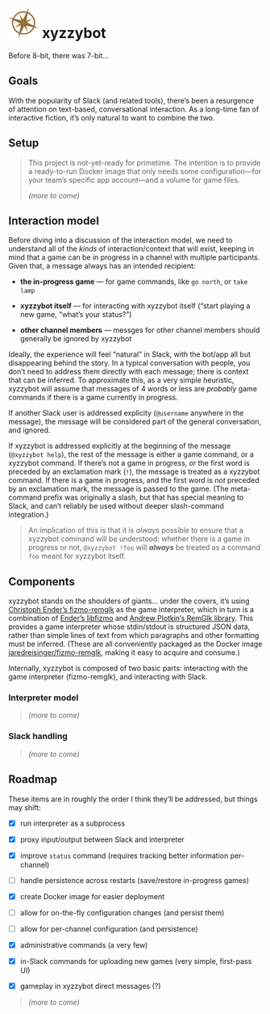 # ![](https://github.com/JaredReisinger/xyzzybot/raw/master/docs/logo-60.png) xyzzybot

Before 8-bit, there was 7-bit...


## Goals

With the popularity of Slack (and related tools), there’s been a resurgence of
attention on text-based, conversational interaction.  As a long-time fan of
interactive fiction, it’s only natural to want to combine the two.


## Setup

> This project is not-yet-ready for primetime.  The intention is to provide a
> ready-to-run Docker image that only needs some configuration—for your team’s
> specific app account—and a volume for game files.
>
> _(more to come)_


## Interaction model

Before diving into a discussion of the interaction model, we need to understand
all of the _kinds_ of interaction/context that will exist, keeping in mind that
a game can be in progress in a channel with multiple participants.  Given that,
a message always has an intended recipient:

* **the in-progress game** — for game commands, like `go north`, or `take lamp`

* **xyzzybot itself** — for interacting with xyzzybot itself (“start playing a
  new game, “what’s your status?”)

* **other channel members** — messges for other channel members should
  generally be ignored by xyzzybot

Ideally, the experience will feel “natural” in Slack, with the bot/app all but
disappearing behind the story.  In a typical conversation with people, you don’t
need to address them directly with each message; there is context that can be
inferred.  To approximate this, as a very simple heuristic, xyzzybot will assume
that messages of 4 words or less are _probably_ game commands if there is a game
currently in progress.

If another Slack user is addressed explicity (`@username` anywhere in the
message), the message will be considered part of the general conversation, and
ignored.

If xyzzybot is addressed explicitly at the beginning of the message (`@xyzzybot
help`), the rest of the message is either a game command, or a xyzzybot command.
If there’s not a game in progress, _or_ the first word is preceded by an
exclamation mark (`!`), the message is treated as a xyzzybot command.  If there
is a game in progress, and the first word is _not_ preceded by an exclamation
mark, the message is passed to the game.  (The meta-command prefix was
originally a slash, but that has special meaning to Slack, and can’t reliably be
used without deeper slash-command integration.)

> An implication of this is that it is _always_ possible to ensure that a
> xyzzybot command will be understood: whether there is a game in progress or
> not, `@xyzzybot !foo` will _**always**_ be treated as a command `foo` meant
> for xyzzybot itself.


## Components

xyzzybot stands on the shoulders of giants... under the covers, it’s using
[Christoph Ender’s fizmo-remglk](https://github.com/chrender/fizmo-remglk) as
the game interpreter, which in turn is a combination of [Ender’s
libfizmo](https://github.com/chrender/libfizmo) and [Andrew Plotkin’s RemGlk
library](http://eblong.com/zarf/glk/index.html).  This provides a game
interpreter whose stdin/stdout is structured JSON data, rather than simple lines
of text from which paragraphs and other formatting must be inferred.  (These are
all conveniently packaged as the Docker image
[jaredreisinger/fizmo-remglk](https://hub.docker.com/r/jaredreisinger/fizmo-remglk/),
making it easy to acquire and consume.)

Internally, xyzzybot is composed of two basic parts: interacting with the game
interpreter (fizmo-remglk), and interacting with Slack.


### Interpreter model

> _(more to come)_


### Slack handling

> _(more to come)_


## Roadmap

These items are in roughly the order I think they’ll be addressed, but things
may shift:

* [x] run interpreter as a subprocess

* [x] proxy input/output between Slack and interpreter

* [x] improve `status` command (requires tracking better information per-channel)

* [ ] handle persistence across restarts (save/restore in-progress games)

* [x] create Docker image for easier deployment

* [ ] allow for on-the-fly configuration changes (and persist them)

* [ ] allow for per-channel configuration (and persistence)

* [x] administrative commands (a very few)

* [x] in-Slack commands for uploading new games (very simple, first-pass UI)

* [x] gameplay in xyzzybot direct messages (?)

> _(more to come)_
